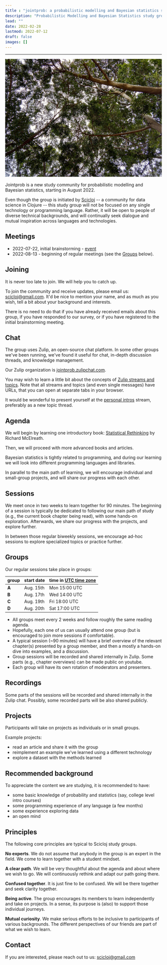 ```yaml
---
title : "jointprob: a probabilistic modelling and Bayesian statistics study group"
description: "Probabilistic Modelling and Bayesian Statistics study group"
lead: ""
date: 2022-02-28
lastmod: 2022-07-12
draft: false
images: []
---
```

-------------------------------------------------------------------------------------------------------------------- 
![random tree](random-tree.jpg)

Jointprob is a new study community for probabilistic modelling and Bayesian statistics, starting in August 2022.

Even though the group is initiated by [Scicloj](https://scicloj.github.io/) -- a community for data science in Clojure -- this study group will not be focused on any single technology or programming language. Rather, it will be open to people of diverse technical backgrounds, and will continually seek dialogue and mutual inspiration across languages and technologies.

## Meetings

* 2022-07-22, initial brainstorming - [event](https://bit.ly/jointprob-brainstorm-1)
* 2022-08-13 - beginning of regular meetings (see the [Groups](./#Groups) below).

## Joining

It is never too late to join. We will help you to catch up.

To join the community and receive updates, please email us: <a href="mailto:scicloj@gmail.com">scicloj@gmail.com</a>. It'd be nice to mention your name, and as much as you wish, tell a bit about your background and interests.

There is no need to do that if you have already received emails about this group, if you have responded to our survey, or if you have registered to the initial brainstorming meeting.

## Chat

The group uses Zulip, an open-source chat platform. In some other groups we've been running, we've found it useful for chat, in-depth discussion threads, and knowledge management.

Our Zulip organization is [jointprob.zulipchat.com](https://jointprob.zulipchat.com/).

You may wish to learn a little bit about the concepts of [Zulip streams and topics](https://zulipchat.com/help/about-streams-and-topics). Note that all streams and topics (and even single messages) have URLs, that you can open at separate tabs in your browser.

It would be wonderful to present yourself at the [personal intros](https://jointprob.zulipchat.com/#narrow/stream/331546-personal-intros) stream, preferably as a new topic thread.

## Agenda

We will begin by learning one introductory book: [Statistical Rethinking](https://www.routledge.com/Statistical-Rethinking-A-Bayesian-Course-with-Examples-in-R-and-STAN/McElreath/p/book/9780367139919/) by Richard McElreath.

Then, we will proceed with more advanced books and articles.

Bayesian statistics is tightly related to programming, and during our learning we will look into different programming languages and libraries.

In parallel to the main path of learning, we will encourage individual and small-group projects, and will share our progress with each other.

## Sessions

We meet once in two weeks to learn together for 90 minutes.
The beginning of a session is typically be dedicated to following our main path of study (e.g., the current book chapter being read), with some hands-on exploration. Afterwards, we share our progress with the projects, and explore further.

In between those regular biweekly sessions, we encourage ad-hoc sessions to explore specialized topics or practice further.

## Groups

Our regular sessions take place in groups:

| group | start date | time in [UTC time zone](https://time.is/UTC) |
|-------|------------|----------------------------------------------|
| **A** | Aug. 15th  | Mon 15:00 UTC                                |
| **B** | Aug. 17th  | Wed 14:00 UTC                                |
| **C** | Aug. 19th  | Fri 18:00 UTC                                |
| **D** | Aug. 20th  | Sat 17:00 UTC                                |

* All groups meet every 2 weeks and follow roughly the same reading agenda.
* Hopefully, each one of us can usually attend one group (but is encouraged to join more sessions if comfortable).
* A typical session (~90 minutes) will have a brief overview of the relevant chapter(s) presented by a group member, and then a mostly a hands-on dive into examples, and a discussion.
* Group sessions will be recorded and shared internally in Zulip. Some parts (e.g., chapter overviews) can be made public on youtube.
* Each group will have its own rotation of moderators and presenters.

## Recordings

Some parts of the sessions will be recorded and shared internally in the Zulip chat. Possibly, some recorded parts will be also shared publicly.

## Projects

Participants will take on projects as individuals or in small groups.

Example projects:
* read an article and share it with the group
* reimplement an example we've learned using a different technology
* explore a dataset with the methods learned

## Recommended background
To appreciate the content we are studying, it is recommended to have:
- some basic knowledge of probability and statistics (say, college level intro courses)
- some programming experience of any language (a few months)
- some experience exploring data
- an open mind

## Principles

The following core principles are typical to Scicloj study groups.

**No experts**. We do not assume that anybody in the group is an expert in the field. We come to learn together with a student mindset.

**A clear path**. We will be very thoughtful about the agenda and about where we wish to go. We will continuously rethink and adapt our path going there.

**Confused together**. It is just fine to be confused. We will be there together and seek clarity together.

**Being active**. The group encourages its members to learn independently and take on projects. In a sense, its purpose is (also) to support those individual journeys.

**Mutual curiosity**. We make serious efforts to be inclusive to participants of various backgrounds. The different perspectives of our friends are part of what we wish to learn.


## Contact

If you are interested, please reach out to us: <a href="mailto:scicloj@gmail.com">scicloj@gmail.com</a>

